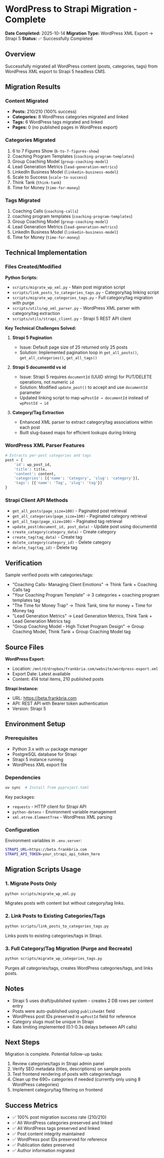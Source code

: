 # WordPress to Strapi Migration - Complete

**Date Completed:** 2025-10-14
**Migration Type:** WordPress XML Export → Strapi 5
**Status:** ✅ Successfully Completed

## Overview

Successfully migrated all WordPress content (posts, categories, tags) from WordPress XML export to Strapi 5 headless CMS.

## Migration Results

### Content Migrated
- **Posts:** 210/210 (100% success)
- **Categories:** 8 WordPress categories migrated and linked
- **Tags:** 6 WordPress tags migrated and linked
- **Pages:** 0 (no published pages in WordPress export)

### Categories Migrated
1. 6 to 7 Figures Show (`6-to-7-figures-show`)
2. Coaching Program Templates (`coaching-program-templates`)
3. Group Coaching Model (`group-coaching-model`)
4. Lead Generation Metrics (`lead-generation-metrics`)
5. LinkedIn Business Model (`linkedin-business-model`)
6. Scale to Success (`scale-to-success`)
7. Think Tank (`think-tank`)
8. Time for Money (`time-for-money`)

### Tags Migrated
1. Coaching Calls (`coaching-calls`)
2. coaching program templates (`coaching-program-templates`)
3. Group Coaching Model (`group-coaching-model`)
4. Lead Generation Metrics (`lead-generation-metrics`)
5. LinkedIn Business Model (`linkedin-business-model`)
6. Time for Money (`time-for-money`)

## Technical Implementation

### Files Created/Modified

**Python Scripts:**
- `scripts/migrate_wp_xml.py` - Main post migration script
- `scripts/link_posts_to_categories_tags.py` - Category/tag linking script
- `scripts/migrate_wp_categories_tags.py` - Full category/tag migration with purge
- `scripts/utils/wp_xml_parser.py` - WordPress XML parser with category/tag extraction
- `scripts/utils/strapi_client.py` - Strapi 5 REST API client

**Key Technical Challenges Solved:**

1. **Strapi 5 Pagination**
   - Issue: Default page size of 25 returned only 25 posts
   - Solution: Implemented pagination loop in `get_all_posts()`, `get_all_categories()`, `get_all_tags()`

2. **Strapi 5 documentId vs id**
   - Issue: Strapi 5 requires `documentId` (UUID string) for PUT/DELETE operations, not numeric `id`
   - Solution: Modified `update_post()` to accept and use `documentId` parameter
   - Updated linking script to map `wpPostId → documentId` instead of `wpPostId → id`

3. **Category/Tag Extraction**
   - Enhanced XML parser to extract category/tag associations within each post
   - Built slug-based maps for efficient lookups during linking

### WordPress XML Parser Features
```python
# Extracts per-post categories and tags
post = {
    'id': wp_post_id,
    'title': title,
    'content': content,
    'categories': [{'name': 'Category', 'slug': 'category'}],
    'tags': [{'name': 'Tag', 'slug': 'tag'}]
}
```

### Strapi Client API Methods
- `get_all_posts(page_size=100)` - Paginated post retrieval
- `get_all_categories(page_size=100)` - Paginated category retrieval
- `get_all_tags(page_size=100)` - Paginated tag retrieval
- `update_post(document_id, post_data)` - Update post using documentId
- `create_category(category_data)` - Create category
- `create_tag(tag_data)` - Create tag
- `delete_category(category_id)` - Delete category
- `delete_tag(tag_id)` - Delete tag

## Verification

Sample verified posts with categories/tags:
- "Coaching Calls- Managing Client Emotions" → Think Tank + Coaching Calls tag
- "Your Coaching Program Template" → 3 categories + coaching program templates tag
- "The Time for Money Trap" → Think Tank, time for money + Time for Money tag
- "Lead Generation Metrics" → Lead Generation Metrics, Think Tank + Lead Generation Metrics tag
- "Group Coaching Model - High Ticket Program Design" → Group Coaching Model, Think Tank + Group Coaching Model tag

## Source Files

**WordPress Export:**
- Location: `/mnt/d/dropbox/frankbria.com/website/wordpress-export.xml`
- Export Date: Latest available
- Content: 414 total items, 210 published posts

**Strapi Instance:**
- URL: https://beta.frankbria.com
- API: REST API with Bearer token authentication
- Version: Strapi 5

## Environment Setup

### Prerequisites
- Python 3.x with `uv` package manager
- PostgreSQL database for Strapi
- Strapi 5 instance running
- WordPress XML export file

### Dependencies
```bash
uv sync  # Install from pyproject.toml
```

Key packages:
- `requests` - HTTP client for Strapi API
- `python-dotenv` - Environment variable management
- `xml.etree.ElementTree` - WordPress XML parsing

### Configuration
Environment variables in `.env.server`:
```bash
STRAPI_URL=https://beta.frankbria.com
STRAPI_API_TOKEN=your_strapi_api_token_here
```

## Migration Scripts Usage

### 1. Migrate Posts Only
```bash
python scripts/migrate_wp_xml.py
```
Migrates posts with content but without category/tag links.

### 2. Link Posts to Existing Categories/Tags
```bash
python scripts/link_posts_to_categories_tags.py
```
Links posts to existing categories/tags in Strapi.

### 3. Full Category/Tag Migration (Purge and Recreate)
```bash
python scripts/migrate_wp_categories_tags.py
```
Purges all categories/tags, creates WordPress categories/tags, and links posts.

## Notes

- Strapi 5 uses draft/published system - creates 2 DB rows per content entry
- Posts were auto-published using `publishedAt` field
- WordPress post IDs preserved in `wpPostId` field for reference
- Category slugs must be unique in Strapi
- Rate limiting implemented (0.1-0.3s delays between API calls)

## Next Steps

Migration is complete. Potential follow-up tasks:
1. Review categories/tags in Strapi admin panel
2. Verify SEO metadata (titles, descriptions) on sample posts
3. Test frontend rendering of posts with categories/tags
4. Clean up the 690+ categories if needed (currently only using 8 WordPress categories)
5. Implement category/tag filtering on frontend

## Success Metrics

- ✅ 100% post migration success rate (210/210)
- ✅ All WordPress categories preserved and linked
- ✅ All WordPress tags preserved and linked
- ✅ Post content integrity maintained
- ✅ WordPress post IDs preserved for reference
- ✅ Publication dates preserved
- ✅ Author information migrated
